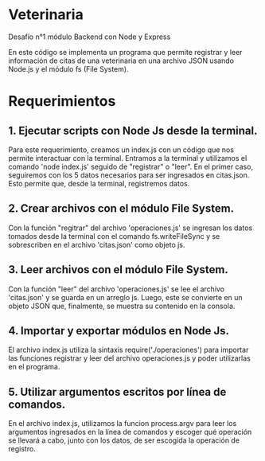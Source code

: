 # Veterinaria

Desafío n°1 módulo Backend con Node y Express

En este código se implementa un programa que permite registrar y leer información de citas de una veterinaria en una archivo JSON usando Node.js y el módulo fs (File System).

# Requerimientos

## 1. Ejecutar scripts con Node Js desde la terminal.

Para este requerimiento, creamos un index.js con un código que nos permite interactuar con la terminal. Entramos a la terminal y utilizamos el comando 'node index.js' seguido de "registrar" o "leer". En el primer caso, seguiremos con los 5 datos necesarios para ser ingresados en citas.json. Esto permite que, desde la terminal, registremos datos.

## 2. Crear archivos con el módulo File System.

Con la función "regitrar" del archivo 'operaciones.js' se ingresan los datos tomados desde la terminal con el comando fs.writeFileSync y se sobrescriben en el archivo 'citas.json' como objeto js.

## 3. Leer archivos con el módulo File System.

Con la función "leer" del archivo 'operaciones.js' se lee el archivo 'citas.json' y se guarda en un arreglo js. Luego, este se convierte en un objeto JSON que, finalmente, se muestra su contenido en la consola.

## 4. Importar y exportar módulos en Node Js.

El archivo index.js utiliza la sintaxis require('./operaciones') para importar las funciones registrar y leer del archivo operaciones.js y poder utilizarlas en el programa.

## 5. Utilizar argumentos escritos por línea de comandos.

En el archivo index.js, utilizamos la funcion process.argv para leer los argumentos ingresados en la línea de comandos y escoger qué operación se llevará a cabo, junto con los datos, de ser escogida la operación de registro.
